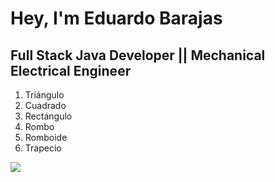 # Hey, I'm Eduardo Barajas

## Full Stack Java Developer || Mechanical Electrical Engineer



1. Triángulo
2. Cuadrado
3. Rectángulo
4. Rombo
5. Romboide
6. Trapecio 

![](url)
